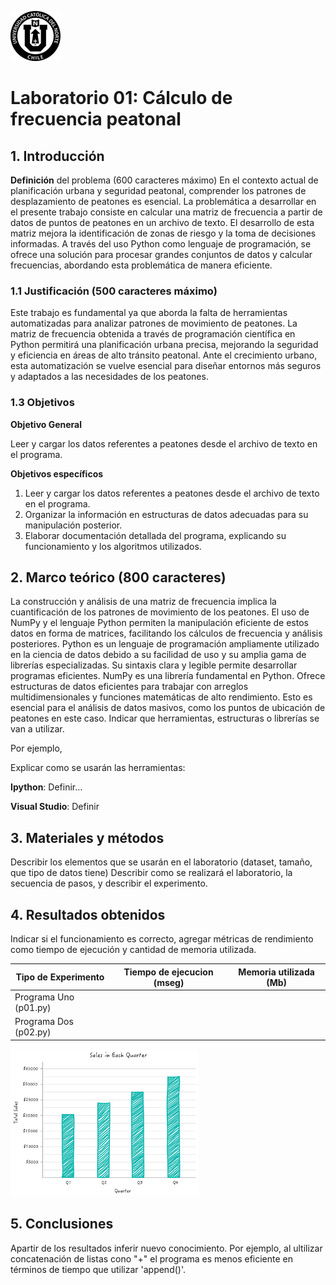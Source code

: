 ![Logo UCN](images/60x60-ucn-negro.png)
# Laboratorio 01: Cálculo de frecuencia peatonal 


## 1. Introducción 

**Definición** del problema (600 caracteres máximo)
En el contexto actual de planificación urbana y seguridad peatonal, comprender los patrones de desplazamiento de peatones es esencial. La problemática a desarrollar en el presente trabajo consiste en calcular una matriz de frecuencia a partir de datos de puntos de peatones en un archivo de texto. El desarrollo de esta matriz mejora la identificación de zonas de riesgo y la toma de decisiones informadas. A través del uso Python como lenguaje de programación, se ofrece una solución para procesar grandes conjuntos de datos y calcular frecuencias, abordando esta problemática de manera eficiente.

### 1.1 Justificación (500 caracteres máximo)
Este trabajo es fundamental ya que aborda la falta de herramientas automatizadas para analizar patrones de movimiento de peatones. La matriz de frecuencia obtenida a través de programación científica en Python permitirá una planificación urbana precisa, mejorando la seguridad y eficiencia en áreas de alto tránsito peatonal. Ante el crecimiento urbano, esta automatización se vuelve esencial para diseñar entornos más seguros y adaptados a las necesidades de los peatones.
### 1.3 Objetivos 

**Objetivo General**

Leer y cargar los datos referentes a peatones desde el archivo de texto en el programa.

**Objetivos específicos**

1. Leer y cargar los datos referentes a peatones desde el archivo de texto en el programa.
2. Organizar la información en estructuras de datos adecuadas para su manipulación posterior.
3. Elaborar documentación detallada del programa, explicando su funcionamiento y los algoritmos utilizados.

## 2. Marco teórico (800 caracteres)

La construcción y análisis de una matriz de frecuencia implica la cuantificación de los patrones de movimiento de los peatones. El uso de NumPy y el lenguaje Python permiten la manipulación eficiente de estos datos en forma de matrices, facilitando los cálculos de frecuencia y análisis posteriores.
Python es un lenguaje de programación ampliamente utilizado en la ciencia de datos debido a su facilidad de uso y su amplia gama de librerías especializadas. Su sintaxis clara y legible permite desarrollar programas eficientes.
NumPy es una librería fundamental en Python. Ofrece estructuras de datos eficientes para trabajar con arreglos multidimensionales y funciones matemáticas de alto rendimiento. Esto es esencial para el análisis de datos masivos, como los puntos de ubicación de peatones en este caso.
Indicar que herramientas, estructuras o librerías se van a utilizar.

Por ejemplo,

Explicar como se usarán las herramientas:

**Ipython**: Definir...

**Visual Studio**: Definir

## 3. Materiales y métodos

Describir los elementos que se usarán en el laboratorio (dataset, tamaño, que tipo de datos tiene)
Describir como se realizará el laboratorio, la secuencia de pasos, y describir el experimento.

## 4. Resultados obtenidos

Indicar si el funcionamiento es correcto, agregar métricas de rendimiento como tiempo de ejecución y cantidad de memoria utilizada.

| Tipo de Experimento   | Tiempo de ejecucion (mseg) |  Memoria utilizada (Mb) |
|-----------------------|----------------------------|-------------------------|
| Programa Uno (p01.py) |                            |                         |
| Programa Dos (p02.py) |                            |                         |



<img src="images/column-chart.png" width="300">

## 5. Conclusiones

Apartir de los resultados inferir nuevo conocimiento. Por ejemplo, al ultilizar concatenación de listas cono "+" el programa es menos eficiente en términos de tiempo que utilizar 'append()'.





